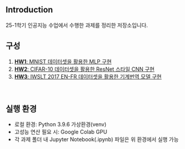 ## Introduction

25-1학기 인공지능 수업에서 수행한 과제를 정리한 저장소입니다.
<br>

## 구성

1. [**HW1**: MNIST 데이터셋을 활용한 MLP 구현](https://github.com/Sarang-Han/Artificial-Intelligence/tree/main/HW1)
2. [**HW2**: CIFAR-10 데이터셋을 활용한 ResNet 스타일 CNN 구현](https://github.com/Sarang-Han/Artificial-Intelligence/tree/main/HW2)
3. [**HW3**: IWSLT 2017 EN-FR 데이터셋을 활용한 기계번역 모델 구현](https://github.com/Sarang-Han/Artificial-Intelligence/tree/main/HW3)
<br>

## 실행 환경

- 로컬 환경: Python 3.9.6 가상환경(venv)
- 고성능 연산 필요 시: Google Colab GPU
- 각 과제 폴더 내 Jupyter Notebook(.ipynb) 파일은 위 환경에서 실행 가능